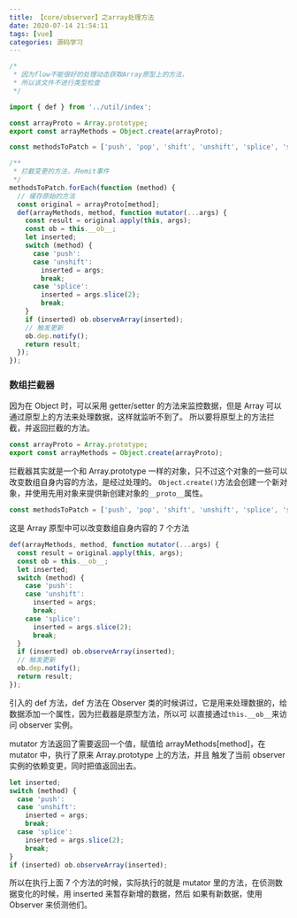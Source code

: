 ```yaml
---
title: 【core/observer】之array处理方法
date: 2020-07-14 21:54:11
tags: [vue]
categories: 源码学习
---
```


```js
/*
 * 因为flow不能很好的处理动态获取Array原型上的方法，
 * 所以该文件不进行类型检查
 */

import { def } from '../util/index';

const arrayProto = Array.prototype;
export const arrayMethods = Object.create(arrayProto);

const methodsToPatch = ['push', 'pop', 'shift', 'unshift', 'splice', 'sort', 'reverse'];

/**
 * 拦截变更的方法，并emit事件
 */
methodsToPatch.forEach(function (method) {
  // 缓存原始的方法
  const original = arrayProto[method];
  def(arrayMethods, method, function mutator(...args) {
    const result = original.apply(this, args);
    const ob = this.__ob__;
    let inserted;
    switch (method) {
      case 'push':
      case 'unshift':
        inserted = args;
        break;
      case 'splice':
        inserted = args.slice(2);
        break;
    }
    if (inserted) ob.observeArray(inserted);
    // 触发更新
    ob.dep.notify();
    return result;
  });
});
```

### 数组拦截器

因为在 Object 时，可以采用 getter/setter 的方法来监控数据，但是 Array 可以通过原型上的方法来处理数据，这样就监听不到了。
所以要将原型上的方法拦截，并返回拦截的方法。

```js
const arrayProto = Array.prototype;
export const arrayMethods = Object.create(arrayProto);
```

拦截器其实就是一个和 Array.prototype 一样的对象，只不过这个对象的一些可以改变数组自身内容的方法，是经过处理的。
`Object.create()`方法会创建一个新对象，并使用先用对象来提供新创建对象的`__proto__`属性。

```js
const methodsToPatch = ['push', 'pop', 'shift', 'unshift', 'splice', 'sort', 'reverse'];
```

这是 Array 原型中可以改变数组自身内容的 7 个方法

```js
def(arrayMethods, method, function mutator(...args) {
  const result = original.apply(this, args);
  const ob = this.__ob__;
  let inserted;
  switch (method) {
    case 'push':
    case 'unshift':
      inserted = args;
      break;
    case 'splice':
      inserted = args.slice(2);
      break;
  }
  if (inserted) ob.observeArray(inserted);
  // 触发更新
  ob.dep.notify();
  return result;
});
```

引入的 def 方法，def 方法在 Observer 类的时候讲过，它是用来处理数据的，给数据添加一个属性，因为拦截器是原型方法，所以可
以直接通过`this.__ob__`来访问 observer 实例。

mutator 方法返回了需要返回一个值，赋值给 arrayMethods[method]，在 mutator 中，执行了原来 Array.prototype 上的方法，并且
触发了当前 observer 实例的依赖变更，同时把值返回出去。

```js
let inserted;
switch (method) {
  case 'push':
  case 'unshift':
    inserted = args;
    break;
  case 'splice':
    inserted = args.slice(2);
    break;
}
if (inserted) ob.observeArray(inserted);
```

所以在执行上面 7 个方法的时候，实际执行的就是 mutator 里的方法，在侦测数据变化的时候，用 inserted 来暂存新增的数据，然后
如果有新数据，使用 Observer 来侦测他们。
